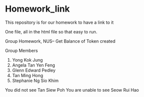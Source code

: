 # Homework_link
This repository is for our homework to have a link to it

One file, all in the html file so that easy to run.

Group Homework, NUS– Get Balance of Token created

Group Members

1. Yong Kok Jung
2. Angela Tan Yen Feng
3. Glenn Edward Pedley
4. Tan Ming Hong
5. Stephanie Ng Sio Khim



You did not see Tan Siew Poh
You are unable to see Seow Rui Hao
